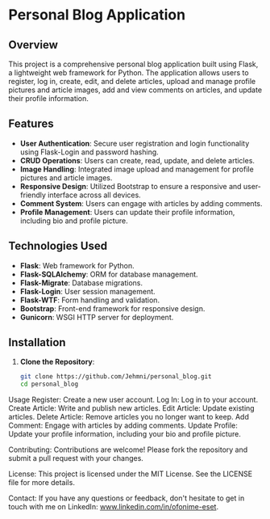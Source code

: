 # Personal Blog Application

## Overview

This project is a comprehensive personal blog application built using Flask, a lightweight web framework for Python. The application allows users to register, log in, create, edit, and delete articles, upload and manage profile pictures and article images, add and view comments on articles, and update their profile information.

## Features

- **User Authentication**: Secure user registration and login functionality using Flask-Login and password hashing.
- **CRUD Operations**: Users can create, read, update, and delete articles.
- **Image Handling**: Integrated image upload and management for profile pictures and article images.
- **Responsive Design**: Utilized Bootstrap to ensure a responsive and user-friendly interface across all devices.
- **Comment System**: Users can engage with articles by adding comments.
- **Profile Management**: Users can update their profile information, including bio and profile picture.

## Technologies Used

- **Flask**: Web framework for Python.
- **Flask-SQLAlchemy**: ORM for database management.
- **Flask-Migrate**: Database migrations.
- **Flask-Login**: User session management.
- **Flask-WTF**: Form handling and validation.
- **Bootstrap**: Front-end framework for responsive design.
- **Gunicorn**: WSGI HTTP server for deployment.

## Installation

1. **Clone the Repository**:
   ```sh
   git clone https://github.com/Jehmni/personal_blog.git
   cd personal_blog

Usage
Register: Create a new user account.
Log In: Log in to your account.
Create Article: Write and publish new articles.
Edit Article: Update existing articles.
Delete Article: Remove articles you no longer want to keep.
Add Comment: Engage with articles by adding comments.
Update Profile: Update your profile information, including your bio and profile picture.

Contributing: 
Contributions are welcome! Please fork the repository and submit a pull request with your changes.

License: 
This project is licensed under the MIT License. See the LICENSE file for more details.

Contact: 
If you have any questions or feedback, don't hesitate to get in touch with me on LinkedIn: www.linkedin.com/in/ofonime-eset.
